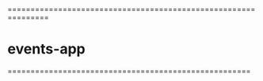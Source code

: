 ===============================================================
# events-app
=====================================================